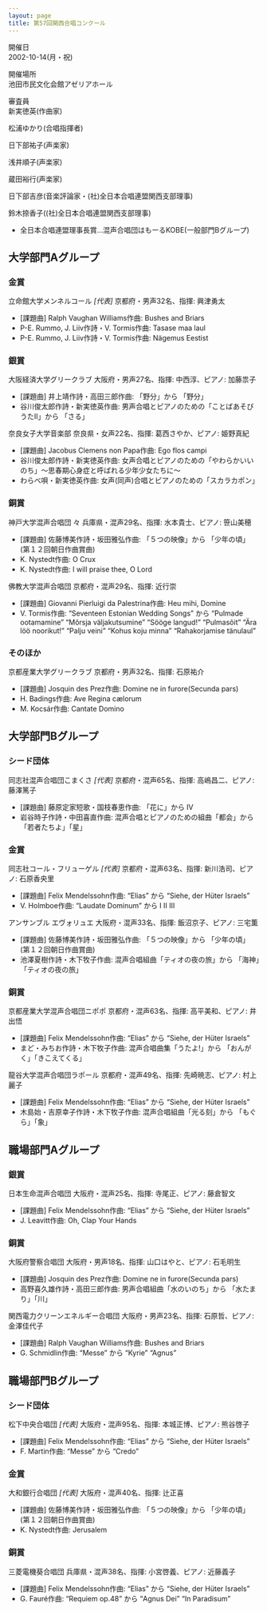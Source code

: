 ```yaml
---
layout: page
title: 第57回関西合唱コンクール
---
```

開催日  
2002-10-14(月・祝)

開催場所  
池田市民文化会館アゼリアホール

審査員  
新実徳英(作曲家)

松浦ゆかり(合唱指揮者)

日下部祐子(声楽家)

浅井順子(声楽家)

蔵田裕行(声楽家)

日下部吉彦(音楽評論家・(社)全日本合唱連盟関西支部理事)

鈴木捺香子((社)全日本合唱連盟関西支部理事)

-   全日本合唱連盟理事長賞…混声合唱団はもーるKOBE(一般部門Bグループ)

大学部門Aグループ
-----------------

### 金賞

<span class="choir-name">立命館大学メンネルコール</span> *\[代表\]*
京都府・男声32名、指揮: 興津勇太

-   \[課題曲\] Ralph Vaughan Williams作曲: Bushes and Briars
-   P-E. Rummo, J. Liiv作詩・V. Tormis作曲: Tasase maa laul
-   P-E. Rummo, J. Liiv作詩・V. Tormis作曲: Nägemus Eestist

### 銀賞

<span class="choir-name">大阪経済大学グリークラブ</span>
大阪府・男声27名、指揮: 中西淳、ピアノ: 加藤祟子

-   \[課題曲\] 井上靖作詩・高田三郎作曲: 「野分」から 「野分」
-   谷川俊太郎作詩・新実徳英作曲: 男声合唱とピアノのための「ことばあそびうたⅡ」から 「さる」

<span class="choir-name">奈良女子大学音楽部</span>
奈良県・女声22名、指揮: 葛西さやか、ピアノ: 姫野真紀

-   \[課題曲\] Jacobus Clemens non Papa作曲: Ego flos campi
-   谷川俊太郎作詩・新実徳英作曲: 女声合唱とピアノのための「やわらかいいのち」〜思春期心身症と呼ばれる少年少女たちに〜
-   わらべ唄・新実徳英作曲: 女声(同声)合唱とピアノのための「スカラカポン」

### 銅賞

<span class="choir-name">神戸大学混声合唱団 々</span>
兵庫県・混声29名、指揮: 水本貴士、ピアノ: 笹山美穂

-   \[課題曲\] 佐藤博美作詩・坂田雅弘作曲: 「５つの映像」から 「少年の頃」 (第１２回朝日作曲賞曲)
-   K. Nystedt作曲: O Crux
-   K. Nystedt作曲: I will praise thee, O Lord

<span class="choir-name">佛教大学混声合唱団</span>
京都府・混声29名、指揮: 近行崇

-   \[課題曲\] Giovanni Pierluigi da Palestrina作曲: Heu mihi, Domine
-   V. Tormis作曲: “Seventeen Estonian Wedding Songs” から “Pulmade ootamamine” “Mõrsja väljakutsumine” “Sööge langud!” “Pulmasõit” “Ära löö noorikut!” “Palju veini” “Kohus koju minna” “Rahakorjamise tänulaul”

### そのほか

<span class="choir-name">京都産業大学グリークラブ</span>
京都府・男声32名、指揮: 石原祐介

-   \[課題曲\] Josquin des Prez作曲: Domine ne in furore(Secunda pars)
-   H. Badings作曲: Ave Regina cælorum
-   M. Kocsár作曲: Cantate Domino

大学部門Bグループ
-----------------

### シード団体

<span class="choir-name">同志社混声合唱団こまくさ</span> *\[代表\]*
京都府・混声65名、指揮: 高嶋昌二、ピアノ: 藤澤篤子

-   \[課題曲\] 藤原定家短歌・国枝春恵作曲: 「花に」から Ⅳ
-   岩谷時子作詩・中田喜直作曲: 混声合唱とピアノのための組曲「都会」から 「若者たちよ」「星」

### 金賞

<span class="choir-name">同志社コール・フリューゲル</span> *\[代表\]*
京都府・混声63名、指揮: 新川浩司、ピアノ: 石原香央里

-   \[課題曲\] Felix Mendelssohn作曲: “Elias” から “Siehe, der Hüter Israels”
-   V. Holmboe作曲: “Laudate Dominum” から Ⅰ Ⅱ Ⅲ

<span class="choir-name">アンサンブル エヴォリュエ</span>
大阪府・混声33名、指揮: 飯沼京子、ピアノ: 三宅薫

-   \[課題曲\] 佐藤博美作詩・坂田雅弘作曲: 「５つの映像」から 「少年の頃」 (第１２回朝日作曲賞曲)
-   池澤夏樹作詩・木下牧子作曲: 混声合唱組曲「ティオの夜の旅」から 「海神」「ティオの夜の旅」

### 銅賞

<span class="choir-name">京都産業大学混声合唱団ニポポ</span>
京都府・混声63名、指揮: 高平美和、ピアノ: 井出悟

-   \[課題曲\] Felix Mendelssohn作曲: “Elias” から “Siehe, der Hüter Israels”
-   まど・みちお作詩・木下牧子作曲: 混声合唱曲集「うたよ!」から 「おんがく」「きこえてくる」

<span class="choir-name">龍谷大学混声合唱団ラポール</span>
京都府・混声49名、指揮: 先崎暁志、ピアノ: 村上麗子

-   \[課題曲\] Felix Mendelssohn作曲: “Elias” から “Siehe, der Hüter Israels”
-   木島始・吉原幸子作詩・木下牧子作曲: 混声合唱組曲「光る刻」から 「もぐら」「象」

職場部門Aグループ
-----------------

### 銀賞

<span class="choir-name">日本生命混声合唱団</span>
大阪府・混声25名、指揮: 寺尾正、ピアノ: 藤倉智文

-   \[課題曲\] Felix Mendelssohn作曲: “Elias” から “Siehe, der Hüter Israels”
-   J. Leavitt作曲: Oh, Clap Your Hands

### 銅賞

<span class="choir-name">大阪府警察合唱団</span>
大阪府・男声18名、指揮: 山口はやと、ピアノ: 石毛明生

-   \[課題曲\] Josquin des Prez作曲: Domine ne in furore(Secunda pars)
-   高野喜久雄作詩・高田三郎作曲: 男声合唱組曲「水のいのち」から 「水たまり」「川」

<span class="choir-name">関西電力クリーンエネルギー合唱団</span>
大阪府・男声23名、指揮: 石原哲、ピアノ: 金澤佳代子

-   \[課題曲\] Ralph Vaughan Williams作曲: Bushes and Briars
-   G. Schmidlin作曲: “Messe” から “Kyrie” “Agnus”

職場部門Bグループ
-----------------

### シード団体

<span class="choir-name">松下中央合唱団</span> *\[代表\]*
大阪府・混声95名、指揮: 本城正博、ピアノ: 熊谷啓子

-   \[課題曲\] Felix Mendelssohn作曲: “Elias” から “Siehe, der Hüter Israels”
-   F. Martin作曲: “Messe” から “Credo”

### 金賞

<span class="choir-name">大和銀行合唱団</span> *\[代表\]*
大阪府・混声40名、指揮: 辻正喜

-   \[課題曲\] 佐藤博美作詩・坂田雅弘作曲: 「５つの映像」から 「少年の頃」 (第１２回朝日作曲賞曲)
-   K. Nystedt作曲: Jerusalem

### 銅賞

<span class="choir-name">三菱電機葵合唱団</span>
兵庫県・混声38名、指揮: 小宮啓義、ピアノ: 近藤義子

-   \[課題曲\] Felix Mendelssohn作曲: “Elias” から “Siehe, der Hüter Israels”
-   G. Fauré作曲: “Requiem op.48” から “Agnus Dei” “In Paradisum”
